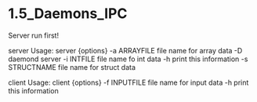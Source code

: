 # 1.5_Daemons_IPC
Server run first!

server
Usage: server {options}
-a ARRAYFILE file name for array data
-D daemond server
-i INTFILE file name fo int data
-h print this information
-s STRUCTNAME file name for struct data

client
Usage: client {options}
-f INPUTFILE file name for input data
-h print this information

